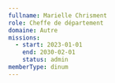 ```yaml
---
fullname: Marielle Chrisment
role: Cheffe de département
domaine: Autre
missions:
  - start: 2023-01-01
    end: 2030-02-01
    status: admin
memberType: dinum
---
```


